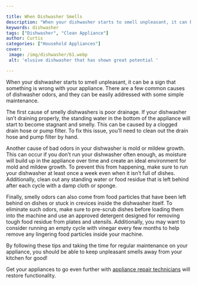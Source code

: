 ```yaml
---

title: When Dishwasher Smells
description: "When your dishwasher starts to smell unpleasant, it can be a sign that something is wrong with your appliance. There are a few com...read now to learn more"
keywords: dishwasher
tags: ["Dishwasher", "Clean Appliance"]
author: Curtis
categories: ["Household Appliances"]
cover: 
 image: /img/dishwasher/61.webp
 alt: 'elusive dishwasher that has shown great potential '

---
```


When your dishwasher starts to smell unpleasant, it can be a sign that something is wrong with your appliance. There are a few common causes of dishwasher odors, and they can be easily addressed with some simple maintenance. 

The first cause of smelly dishwashers is poor drainage. If your dishwasher isn’t draining properly, the standing water in the bottom of the appliance will start to become stagnant and smelly. This can be caused by a clogged drain hose or pump filter. To fix this issue, you’ll need to clean out the drain hose and pump filter by hand. 

Another cause of bad odors in your dishwasher is mold or mildew growth. This can occur if you don’t run your dishwasher often enough, as moisture will build up in the appliance over time and create an ideal environment for mold and mildew growth. To prevent this from happening, make sure to run your dishwasher at least once a week even when it isn’t full of dishes. Additionally, clean out any standing water or food residue that is left behind after each cycle with a damp cloth or sponge. 

Finally, smelly odors can also come from food particles that have been left behind on dishes or stuck in crevices inside the dishwasher itself. To eliminate such odors, make sure to pre-scrub dishes before loading them into the machine and use an approved detergent designed for removing tough food residue from plates and utensils. Additionally, you may want to consider running an empty cycle with vinegar every few months to help remove any lingering food particles inside your machine. 

By following these tips and taking the time for regular maintenance on your appliance, you should be able to keep unpleasant smells away from your kitchen for good!

Get your appliances to go even further with <a href="/pages/appliance-repair-technicians/">appliance repair technicians</a> will restore functionality.